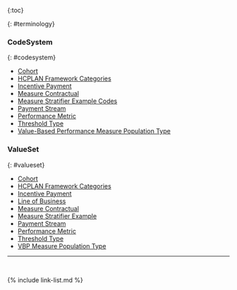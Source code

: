 {:toc}

{: #terminology}

### CodeSystem 
{: #codesystem}
- [Cohort](CodeSystem-vbp-cohort.html)
- [HCPLAN Framework Categories](CodeSystem-hcplan-framework.html)
- [Incentive Payment](CodeSystem-vbp-incentive.html)
- [Measure Contractual](CodeSystem-measure-contractual-status.html)
- [Measure Stratifier Example Codes](CodeSystem-measure-stratifier-example.html)
- [Payment Stream](CodeSystem-payment-stream.html)
- [Performance Metric](CodeSystem-vbp-performance-metric.html)
- [Threshold Type](CodeSystem-threshold-type.html)
- [Value-Based Performance Measure Population Type](CodeSystem-vbp-measure-population.html)

### ValueSet 
{: #valueset}
- [Cohort](ValueSet-vbp-cohort.html)
- [HCPLAN Framework Categories](ValueSet-hcplan-framework.html)
- [Incentive Payment](ValueSet-vbp-incentive.html)
- [Line of Business](ValueSet-lob.html)
- [Measure Contractual](ValueSet-measure-contractual-status.html)
- [Measure Stratifier Example](ValueSet-measure-stratifier-example.html)
- [Payment Stream](ValueSet-vbp-payment-stream.html)
- [Performance Metric](ValueSet-vbp-performance-metric.html)
- [Threshold Type](ValueSet-threshold-type.html)
- [VBP Measure Population Type](ValueSet-vbp-measure-population.html)

---


<br />

{% include link-list.md %}
